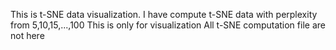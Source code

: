 This is t-SNE data visualization.
I have compute t-SNE data with perplexity from 5,10,15,...,100
This is only for visualization
All t-SNE computation file are not here
